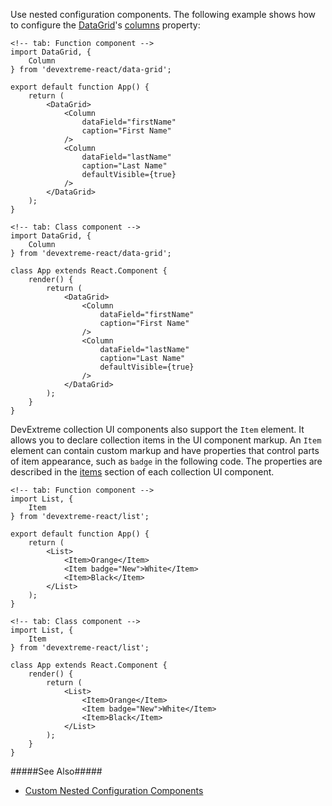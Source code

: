 Use nested configuration components. The following example shows how to configure the [DataGrid](https://js.devexpress.com/Demos/WidgetsGallery/Demo/DataGrid/Overview)'s [columns](/api-reference/10%20UI%20Components/dxDataGrid/1%20Configuration/columns '/Documentation/ApiReference/UI_Components/dxDataGrid/Configuration/columns/') property:

    <!-- tab: Function component -->
    import DataGrid, {
        Column
    } from 'devextreme-react/data-grid';

    export default function App() {
        return (
            <DataGrid>
                <Column
                    dataField="firstName"
                    caption="First Name"
                />
                <Column
                    dataField="lastName"
                    caption="Last Name"
                    defaultVisible={true}
                />
            </DataGrid>
        );
    }
    
    <!-- tab: Class component -->
    import DataGrid, {
        Column
    } from 'devextreme-react/data-grid'; 

    class App extends React.Component {
        render() {
            return (
                <DataGrid>
                    <Column
                        dataField="firstName"
                        caption="First Name"
                    />
                    <Column
                        dataField="lastName"
                        caption="Last Name"
                        defaultVisible={true}
                    />
                </DataGrid>
            );
        }
    }

DevExtreme collection UI components also support the `Item` element. It allows you to declare collection items in the UI component markup. An `Item` element can contain custom markup and have properties that control parts of item appearance, such as `badge` in the following code. The properties are described in the [items](/api-reference/10%20UI%20Components/dxList/1%20Configuration/items '/Documentation/ApiReference/UI_Components/dxList/Configuration/items/') section of each collection UI component.

    <!-- tab: Function component -->
    import List, {
        Item
    } from 'devextreme-react/list';

    export default function App() {
        return (
            <List>
                <Item>Orange</Item>
                <Item badge="New">White</Item>
                <Item>Black</Item>
            </List>
        );
    }
    
    <!-- tab: Class component -->
    import List, {
        Item
    } from 'devextreme-react/list';

    class App extends React.Component {
        render() {
            return (
                <List>
                    <Item>Orange</Item>
                    <Item badge="New">White</Item>
                    <Item>Black</Item>
                </List>
            );
        }
    }

#####See Also#####
- [Custom Nested Configuration Components](/concepts/50%20React%20Components/40%20Component%20Configuration%20Syntax/80%20Custom%20Nested%20Configuration%20Components.md '/Documentation/Guide/React_Components/Component_Configuration_Syntax/#Custom_Nested_Configuration_Components')